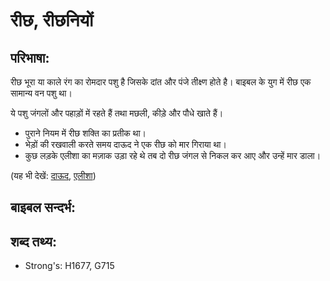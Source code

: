 # रीछ, रीछनियों #

## परिभाषा: ##

रीछ भूरा या काले रंग का रोमदार पशु है जिसके दांत और पंजे तीक्ष्ण होते है। बाइबल के युग में रीछ एक सामान्य वन पशु था।

ये पशु जंगलों और पहाड़ों में रहते हैं तथा मछली, कीड़े और पौधे खाते हैं।
* पुराने नियम में रीछ शक्ति का प्रतीक था। 
* भेड़ों की रखवाली करते समय दाऊद ने एक रीछ को मार गिराया था।
* कुछ लड़के एलीशा का मज़ाक उड़ा रहे थे तब दो रीछ जंगल से निकल कर आए और उन्हें मार डाला।

(यह भी देखें: [दाऊद](../names/david.md), [एलीशा](../names/elisha.md))

## बाइबल सन्दर्भ: ##

## शब्द तथ्य: ##

* Strong's: H1677, G715
